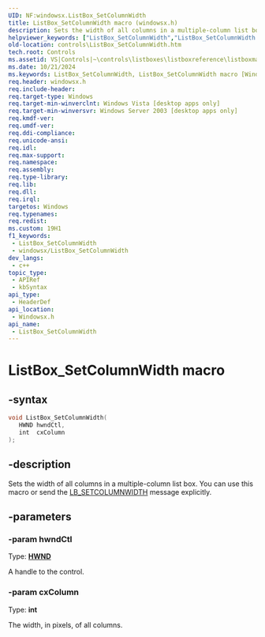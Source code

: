```yaml
---
UID: NF:windowsx.ListBox_SetColumnWidth
title: ListBox_SetColumnWidth macro (windowsx.h)
description: Sets the width of all columns in a multiple-column list box. You can use this macro or send the LB_SETCOLUMNWIDTH message explicitly.
helpviewer_keywords: ["ListBox_SetColumnWidth","ListBox_SetColumnWidth macro [Windows Controls]","_win32_ListBox_SetColumnWidth","_win32_ListBox_SetColumnWidth_cpp","controls.ListBox_SetColumnWidth","controls._win32_ListBox_SetColumnWidth","windowsx/ListBox_SetColumnWidth"]
old-location: controls\ListBox_SetColumnWidth.htm
tech.root: Controls
ms.assetid: VS|Controls|~\controls\listboxes\listboxreference\listboxmacros\listbox_setcolumnwidth.htm
ms.date: 10/21/2024
ms.keywords: ListBox_SetColumnWidth, ListBox_SetColumnWidth macro [Windows Controls], _win32_ListBox_SetColumnWidth, _win32_ListBox_SetColumnWidth_cpp, controls.ListBox_SetColumnWidth, controls._win32_ListBox_SetColumnWidth, windowsx/ListBox_SetColumnWidth
req.header: windowsx.h
req.include-header: 
req.target-type: Windows
req.target-min-winverclnt: Windows Vista [desktop apps only]
req.target-min-winversvr: Windows Server 2003 [desktop apps only]
req.kmdf-ver: 
req.umdf-ver: 
req.ddi-compliance: 
req.unicode-ansi: 
req.idl: 
req.max-support: 
req.namespace: 
req.assembly: 
req.type-library: 
req.lib: 
req.dll: 
req.irql: 
targetos: Windows
req.typenames: 
req.redist: 
ms.custom: 19H1
f1_keywords:
 - ListBox_SetColumnWidth
 - windowsx/ListBox_SetColumnWidth
dev_langs:
 - c++
topic_type:
 - APIRef
 - kbSyntax
api_type:
 - HeaderDef
api_location:
 - Windowsx.h
api_name:
 - ListBox_SetColumnWidth
---
```


# ListBox_SetColumnWidth macro

## -syntax

```cpp
void ListBox_SetColumnWidth(
   HWND hwndCtl,
   int  cxColumn
);
```


## -description

Sets the width of all columns in a multiple-column list box. You can use this macro or send the <a href="/windows/desktop/Controls/lb-setcolumnwidth">LB_SETCOLUMNWIDTH</a> message explicitly.

## -parameters

### -param hwndCtl

Type: <b><a href="/windows/desktop/WinProg/windows-data-types">HWND</a></b>

A handle to the control.

### -param cxColumn

Type: <b>int</b>

The width, in pixels, of all columns.
